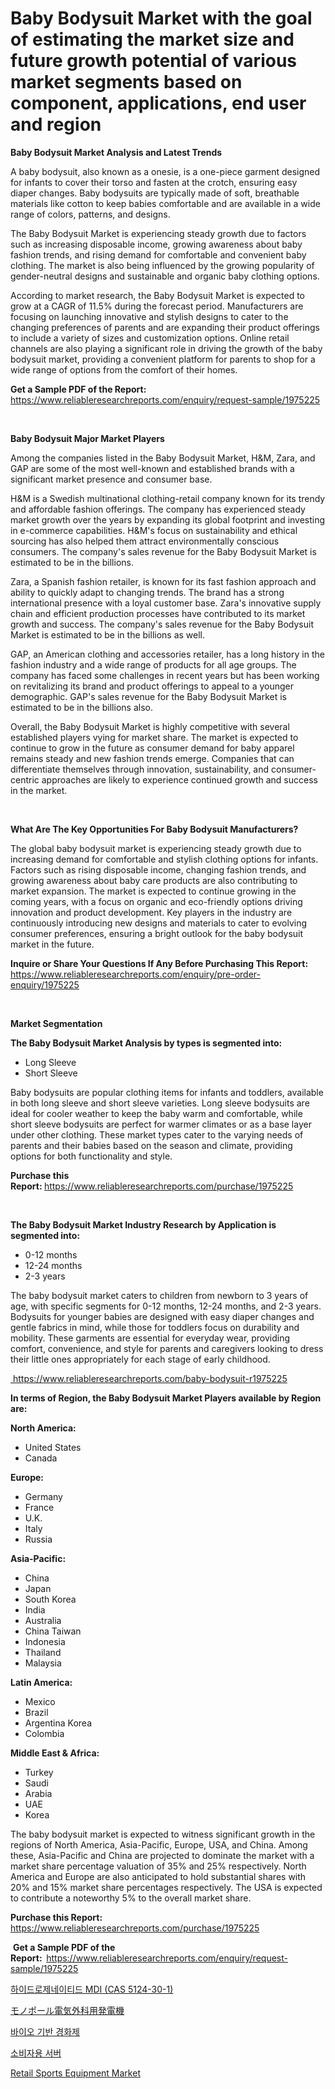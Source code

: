 <p><h1>Baby Bodysuit Market with the goal of estimating the market size and future growth potential of various market segments based on component, applications, end user and region</h1></p><p><strong>Baby Bodysuit Market Analysis and Latest Trends</strong></p>
<p><p>A baby bodysuit, also known as a onesie, is a one-piece garment designed for infants to cover their torso and fasten at the crotch, ensuring easy diaper changes. Baby bodysuits are typically made of soft, breathable materials like cotton to keep babies comfortable and are available in a wide range of colors, patterns, and designs.</p><p>The Baby Bodysuit Market is experiencing steady growth due to factors such as increasing disposable income, growing awareness about baby fashion trends, and rising demand for comfortable and convenient baby clothing. The market is also being influenced by the growing popularity of gender-neutral designs and sustainable and organic baby clothing options.</p><p>According to market research, the Baby Bodysuit Market is expected to grow at a CAGR of 11.5% during the forecast period. Manufacturers are focusing on launching innovative and stylish designs to cater to the changing preferences of parents and are expanding their product offerings to include a variety of sizes and customization options. Online retail channels are also playing a significant role in driving the growth of the baby bodysuit market, providing a convenient platform for parents to shop for a wide range of options from the comfort of their homes.</p></p>
<p><strong>Get a Sample PDF of the Report:&nbsp;</strong> <a href="https://www.reliableresearchreports.com/enquiry/request-sample/1975225">https://www.reliableresearchreports.com/enquiry/request-sample/1975225</a></p>
<p>&nbsp;</p>
<p><strong>Baby Bodysuit Major Market Players</strong></p>
<p><p>Among the companies listed in the Baby Bodysuit Market, H&M, Zara, and GAP are some of the most well-known and established brands with a significant market presence and consumer base. </p><p>H&M is a Swedish multinational clothing-retail company known for its trendy and affordable fashion offerings. The company has experienced steady market growth over the years by expanding its global footprint and investing in e-commerce capabilities. H&M's focus on sustainability and ethical sourcing has also helped them attract environmentally conscious consumers. The company's sales revenue for the Baby Bodysuit Market is estimated to be in the billions.</p><p>Zara, a Spanish fashion retailer, is known for its fast fashion approach and ability to quickly adapt to changing trends. The brand has a strong international presence with a loyal customer base. Zara's innovative supply chain and efficient production processes have contributed to its market growth and success. The company's sales revenue for the Baby Bodysuit Market is estimated to be in the billions as well.</p><p>GAP, an American clothing and accessories retailer, has a long history in the fashion industry and a wide range of products for all age groups. The company has faced some challenges in recent years but has been working on revitalizing its brand and product offerings to appeal to a younger demographic. GAP's sales revenue for the Baby Bodysuit Market is estimated to be in the billions also.</p><p>Overall, the Baby Bodysuit Market is highly competitive with several established players vying for market share. The market is expected to continue to grow in the future as consumer demand for baby apparel remains steady and new fashion trends emerge. Companies that can differentiate themselves through innovation, sustainability, and consumer-centric approaches are likely to experience continued growth and success in the market.</p></p>
<p>&nbsp;</p>
<p><strong>What Are The Key Opportunities For Baby Bodysuit Manufacturers?</strong></p>
<p><p>The global baby bodysuit market is experiencing steady growth due to increasing demand for comfortable and stylish clothing options for infants. Factors such as rising disposable income, changing fashion trends, and growing awareness about baby care products are also contributing to market expansion. The market is expected to continue growing in the coming years, with a focus on organic and eco-friendly options driving innovation and product development. Key players in the industry are continuously introducing new designs and materials to cater to evolving consumer preferences, ensuring a bright outlook for the baby bodysuit market in the future.</p></p>
<p><strong>Inquire or Share Your Questions If Any Before Purchasing This Report:</strong> <a href="https://www.reliableresearchreports.com/enquiry/pre-order-enquiry/1975225">https://www.reliableresearchreports.com/enquiry/pre-order-enquiry/1975225</a></p>
<p>&nbsp;</p>
<p><strong>Market Segmentation</strong></p>
<p><strong>The Baby Bodysuit Market Analysis by types is segmented into:</strong></p>
<p><ul><li>Long Sleeve</li><li>Short Sleeve</li></ul></p>
<p><p>Baby bodysuits are popular clothing items for infants and toddlers, available in both long sleeve and short sleeve varieties. Long sleeve bodysuits are ideal for cooler weather to keep the baby warm and comfortable, while short sleeve bodysuits are perfect for warmer climates or as a base layer under other clothing. These market types cater to the varying needs of parents and their babies based on the season and climate, providing options for both functionality and style.</p></p>
<p><strong>Purchase this Report:&nbsp;</strong><a href="https://www.reliableresearchreports.com/purchase/1975225">https://www.reliableresearchreports.com/purchase/1975225</a></p>
<p>&nbsp;</p>
<p><strong>The Baby Bodysuit Market Industry Research by Application is segmented into:</strong></p>
<p><ul><li>0-12 months</li><li>12-24 months</li><li>2-3 years</li></ul></p>
<p><p>The baby bodysuit market caters to children from newborn to 3 years of age, with specific segments for 0-12 months, 12-24 months, and 2-3 years. Bodysuits for younger babies are designed with easy diaper changes and gentle fabrics in mind, while those for toddlers focus on durability and mobility. These garments are essential for everyday wear, providing comfort, convenience, and style for parents and caregivers looking to dress their little ones appropriately for each stage of early childhood.</p></p>
<p><a href="https://www.reliableresearchreports.com/baby-bodysuit-r1975225">&nbsp;https://www.reliableresearchreports.com/baby-bodysuit-r1975225</a></p>
<p><strong>In terms of Region, the Baby Bodysuit Market Players available by Region are:</strong></p>
<p>
    <p> <strong> North America: </strong>
        <ul>
            <li>United States</li>
            <li>Canada</li>
        </ul>
        </p> 
    <p> <strong> Europe: </strong>
        <ul>
            <li>Germany</li>
            <li>France</li>
            <li>U.K.</li>
            <li>Italy</li>
            <li>Russia</li>
        </ul>
        </p> 
    <p> <strong> Asia-Pacific: </strong>
        <ul>
            <li>China</li>
            <li>Japan</li>
            <li>South Korea</li>
            <li>India</li>
            <li>Australia</li>
            <li>China Taiwan</li>
            <li>Indonesia</li>
            <li>Thailand</li>
            <li>Malaysia</li>
        </ul>
        </p> 
    <p> <strong> Latin America: </strong>
        <ul>
            <li>Mexico</li>
            <li>Brazil</li>
            <li>Argentina Korea</li>
            <li>Colombia</li>
        </ul>
        </p> 
    <p> <strong> Middle East & Africa: </strong>
        <ul>
            <li>Turkey</li>
            <li>Saudi</li>
            <li>Arabia</li>
            <li>UAE</li>
            <li>Korea</li>
        </ul>
    </p>
    </p>
<p><p>The baby bodysuit market is expected to witness significant growth in the regions of North America, Asia-Pacific, Europe, USA, and China. Among these, Asia-Pacific and China are projected to dominate the market with a market share percentage valuation of 35% and 25% respectively. North America and Europe are also anticipated to hold substantial shares with 20% and 15% market share percentages respectively. The USA is expected to contribute a noteworthy 5% to the overall market share.</p></p>
<p><strong>Purchase this Report: </strong><a href="https://www.reliableresearchreports.com/purchase/1975225">https://www.reliableresearchreports.com/purchase/1975225</a></p>
<p>&nbsp;<strong>Get a Sample PDF of the Report:&nbsp;&nbsp;</strong><a href="https://www.reliableresearchreports.com/enquiry/request-sample/1975225">https://www.reliableresearchreports.com/enquiry/request-sample/1975225</a></p>
<p><strong></strong></p>
<p><p><a href="https://medium.com/@genius6587678/%EC%88%98%EC%86%8C%ED%99%94-mdi-cas-5124-30-1-%EC%8B%9C%EC%9E%A5-%EB%8F%99%ED%96%A5-%EB%B0%8F-%EB%B6%84%EC%84%9D-%EB%AF%B8%EB%9E%98-%EC%84%B1%EC%9E%A5%EC%9D%84-%EC%9C%84%ED%95%9C-%EA%B8%B0%ED%9A%8C%EC%99%80-%EB%8F%84%EC%A0%84-2024-2031-be78f7391db4">하이드로제네이티드 MDI (CAS 5124-30-1)</a></p><p><a href="https://medium.com/@josephmiller1959/%E3%82%B0%E3%83%AD%E3%83%BC%E3%83%90%E3%83%AB%E5%8D%98%E6%A5%B5%E9%9B%BB%E6%B0%97%E5%A4%96%E7%A7%91%E7%99%BA%E7%94%9F%E5%99%A8%E5%B8%82%E5%A0%B4%E3%81%AF-2024%E5%B9%B4%E3%81%8B%E3%82%892031%E5%B9%B4%E3%81%BE%E3%81%A7%E3%81%AE%E6%9C%9F%E9%96%93%E3%81%AB-%E3%81%AE%E5%B9%B4%E9%96%93%E6%88%90%E9%95%B7%E7%8E%87%E3%81%A7%E6%88%90%E9%95%B7%E3%81%99%E3%82%8B%E3%81%A8%E4%BA%88%E6%B8%AC%E3%81%95%E3%82%8C%E3%81%A6%E3%81%84%E3%81%BE%E3%81%99-72447f133cec">モノポール電気外科用発電機</a></p><p><a href="https://medium.com/@jonatanjast1928/%EB%B0%94%EC%9D%B4%EC%98%A4-%EA%B8%B0%EB%B0%98-%EA%B2%BD%ED%99%94%EC%A0%9C-%EC%8B%9C%EC%9E%A5-%EA%B7%9C%EB%AA%A8-%EC%8B%9C%EC%9E%A5-%EC%84%B8%EB%B6%84%ED%99%94-%EC%8B%9C%EC%9E%A5-%EB%8F%99%ED%96%A5-%EB%B0%8F-%EC%84%B1%EC%9E%A5-%EB%B6%84%EC%84%9D-%EC%98%88%EC%B8%A1-2031%EB%85%84%EA%B9%8C%EC%A7%80-4adec2363faa">바이오 기반 경화제</a></p><p><a href="https://github.com/KellyLyncyh543964/Market-Research-Report-List-2/blob/main/8326477154336.md">소비자용 서버</a></p><p><a href="https://github.com/lukmanduiky01/Market-Research-Report-List-1/blob/main/retail-sports-equipment-market.md">Retail Sports Equipment Market</a></p></p>
